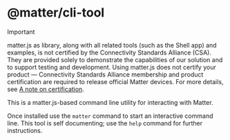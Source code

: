 # @matter/cli-tool

> [!IMPORTANT]
> matter.js as library, along with all related tools (such as the Shell app) and examples, is not certified by the Connectivity Standards Alliance (CSA). They are provided solely to demonstrate the capabilities of our solution and to support testing and development.  Using matter.js does not certify your product — Connectivity Standards Alliance membership and product certification are required to release official Matter devices. For more details, see [A note on certification](https://github.com/matter-js/matter.js/blob/main/README.md#a-note-on-certification).

This is a matter.js-based command line utility for interacting with Matter.

Once installed use the `matter` command to start an interactive command line.  This tool is self documenting;
use the `help` command for further instructions.
